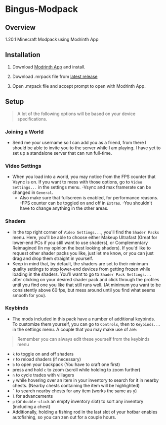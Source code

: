 # Bingus-Modpack

## Overview
1.20.1 Minecraft Modpack using Modrinth App

## Installation
1. Download [Modrinth App](https://modrinth.com/app) and install.

2. Download .mrpack file from [latest release](https://github.com/da-crab/Bingus-Modpack/releases)

3. Open .mrpack file and accept prompt to open with Modrinth App.

## Setup
> A lot of the following options will be based on your device specifications.

### Joining a World
- Send me your username so I can add you as a friend, from there I should be able to invite you to the server while I am playing. I have yet to set up a standalone server that can run full-time.

### Video Settings
- When you load into a world, you may notice from the FPS counter that Vsync is on. If you want to mess with those options, go to `Video Settings...` in the settings menu.
-Vsync and max framerate can be changed in `General`.
    - Also make sure that fullscreen is enabled, for performance reasons.
-FPS counter can be toggled on and off in `Extras`. 
-You shouldn't have to change anything in the other areas.

### Shaders
- In the top right corner of `Video Settings...`, you'll find the `Shader Packs` menu. Here, you'll be able to choose either Makeup Ultrafast (Great for lower-end PCs if you still want to use shaders), or Complementary Reimagined (In my opinion the best looking shaders). If you'd like to request other shader packs you like, just let me know, or you can just drag and drop them straight in yourself.
- Keep in mind that, by default, the shaders are set to their minimum quality settings to stop lower-end devices from getting frozen while loading in the shaders. You'll want to go to `Shader Pack Settings...` after clicking on your desired shader pack and click through the profiles until you find one you like that still runs well. (At minimum you want to be consistently above 60 fps, but mess around until you find what seems smooth for you).

### Keybinds 
- The mods included in this pack have a number of additional keybinds. To customize them yourself, you can go to `Controls`, then to `Keybinds...` in the settings menu. A couple that you may make use of are:
> Remember you can always edit these yourself from the keybinds menu

- `k` to toggle on and off shaders
- `r` to reload shaders (if necessary)
- `b` to open your backpack (You have to craft one first)
- press and hold `c` to zoom (scroll while holding to zoom further)
- `n` to cycle trades with villagers
- `y` while hovering over an item in your inventory to search for it in nearby chests. (Nearby chests containing the item will be highlighted)
- `` ` `` to search nearby chests for any item (works the same as y)
- `l` for advancements
- `p` (or `double-click` an empty inventory slot) to sort any inventory (including a chest)
- Additionally, holding a fishing rod in the last slot of your hotbar enables autofishing, so you can zen out for a couple hours.
